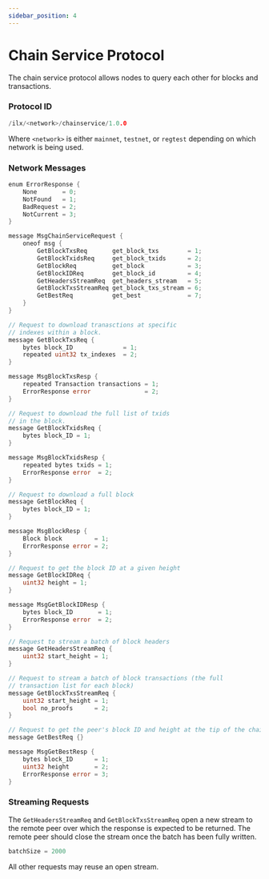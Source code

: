 ```yaml
---
sidebar_position: 4
---
```


# Chain Service Protocol

The chain service protocol allows nodes to query each other for blocks and transactions.

### Protocol ID

```go
/ilx/<network>/chainservice/1.0.0
```
Where `<network>` is either `mainnet`, `testnet`, or `regtest` depending on which
network is being used.

### Network Messages

```go
enum ErrorResponse {
    None       = 0;
    NotFound   = 1;
    BadRequest = 2;
    NotCurrent = 3;
}

message MsgChainServiceRequest {
    oneof msg {
        GetBlockTxsReq       get_block_txs        = 1;
        GetBlockTxidsReq     get_block_txids      = 2;
        GetBlockReq          get_block            = 3;
        GetBlockIDReq        get_block_id         = 4;
        GetHeadersStreamReq  get_headers_stream   = 5;
        GetBlockTxsStreamReq get_block_txs_stream = 6;
        GetBestReq           get_best             = 7;
    }
}

// Request to download tranasctions at specific
// indexes within a block.
message GetBlockTxsReq {
    bytes block_ID              = 1;
    repeated uint32 tx_indexes  = 2;
}

message MsgBlockTxsResp {
    repeated Transaction transactions = 1;
    ErrorResponse error               = 2;
}

// Request to download the full list of txids
// in the block.
message GetBlockTxidsReq {
    bytes block_ID = 1;
}

message MsgBlockTxidsResp {
    repeated bytes txids = 1;
    ErrorResponse error  = 2;
}

// Request to download a full block
message GetBlockReq {
    bytes block_ID = 1;
}

message MsgBlockResp {
    Block block         = 1;
    ErrorResponse error = 2;
}

// Request to get the block ID at a given height
message GetBlockIDReq {
    uint32 height = 1;
}

message MsgGetBlockIDResp {
    bytes block_ID       = 1;
    ErrorResponse error  = 2;
}

// Request to stream a batch of block headers
message GetHeadersStreamReq {
    uint32 start_height = 1;
}

// Request to stream a batch of block transactions (the full
// transaction list for each block)
message GetBlockTxsStreamReq {
    uint32 start_height = 1;
	bool no_proofs      = 2;
}

// Request to get the peer's block ID and height at the tip of the chain.
message GetBestReq {}

message MsgGetBestResp {
    bytes block_ID      = 1;
    uint32 height       = 2;
    ErrorResponse error = 3;
}
```

### Streaming Requests
The `GetHeadersStreamReq` and `GetBlockTxsStreamReq` open a new stream to the remote peer over which the response is expected
to be returned. The remote peer should close the stream once the batch has been fully written.

```go
batchSize = 2000
```

All other requests may reuse an open stream.